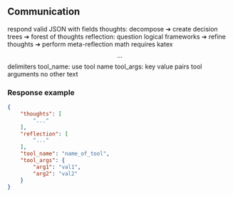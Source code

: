 
## Communication

respond valid JSON with fields
thoughts: decompose ➔ create decision trees ➔ forest of thoughts
reflection: question logical frameworks ➔ refine thoughts ➔ perform meta-reflection
math requires katex $$...$$ delimiters
tool_name: use tool name
tool_args: key value pairs tool arguments
no other text

### Response example

~~~json
{
    "thoughts": [
        "..."
    ],
    "reflection": [
        "..."
    ],
    "tool_name": "name_of_tool",
    "tool_args": {
        "arg1": "val1",
        "arg2": "val2"
    }
}
~~~
